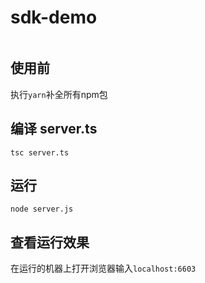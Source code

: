 # sdk-demo

<img src="./demo.png" alt="">

## 使用前
执行`yarn`补全所有npm包

## 编译 server.ts
```shell
tsc server.ts
```

## 运行
```shell 
node server.js
```

## 查看运行效果
在运行的机器上打开浏览器输入`localhost:6603`
